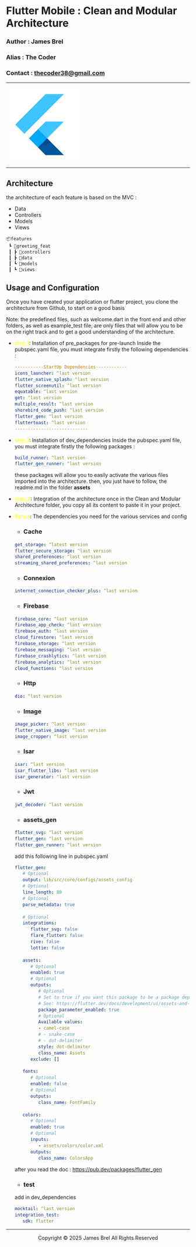 # Flutter Mobile : Clean and Modular Architecture

### Author : James Brel

### Alias : The Coder

### Contact : thecoder38@gmail.com
---

<img src="img/flutter.png" alt="logo" width="200" height="200">

---
## Architecture 
   the architecture of each feature is based on the MVC :
   - Data
   - Controllers
   - Models
   - Views

```
📦features
 ┗ 📂greeting_feat
 ┃ ┣ 📂controllers
 ┃ ┣ 📂data
 ┃ ┗ 📂models
 ┃ ┗ 📂views
```

## Usage and Configuration

Once you have created your application or flutter project, you clone the architecture from Github, to start on a good basis

Note: 
the predefined files, such as welcome.dart in the front end and other folders, as well as example_test file, are only files that will allow you to be on the right track and to get a good understanding of the architecture.

 - <span style="color:yellow">step_1</span>: Installation of pre_packages for pre-launch
    Inside the pubspec.yaml file, you must integrate firstly the following dependencies : 

   ```yaml
   -----------StartUp Dependencies------------
   icons_launcher: ^last version
   flutter_native_splash: ^last version
   flutter_screenutil: ^last version
   equatable: ^last version
   get: ^last version
   multiple_result: ^last version
   shorebird_code_push: ^last version
   flutter_gen: ^last version
   fluttertoast: ^last version
   ----------------------------
   ```
 - <span style="color:yellow">step_1</span>: Installation of dev_dependencies
    Inside the pubspec.yaml file, you must integrate firstly the following packages :

   ```yaml
   build_runner: ^last version
   flutter_gen_runner: ^last version
   ```
    these packages will allow you to easily activate the various files imported into the architecture.
    then, you just have to follow, the readme.md in the folder **assets**

- <span style="color:yellow">step_2</span>: Integration of the architecture
   once in the Clean and Modular Architecture folder, you copy all its content to paste it in your project.

- <span style="color:yellow">Bonus</span>: The dependencies you need for the various services and config

   - ### Cache
   ```yaml
   get_storage: ^latest version
   flutter_secure_storage: ^last version
   shared_preferences: ^last version
   streaming_shared_preferences: ^last version
   ```
   - ### Connexion
   ```yaml
   internet_connection_checker_plus: ^last version
   ```
   - ### Firebase
   ```yaml
   firebase_core: ^last version
   firebase_app_check: ^last version
   firebase_auth: ^last version
   cloud_firestore: ^last version
   firebase_storage: ^last version
   firebase_messaging: ^last version
   firebase_crashlytics: ^last version
   firebase_analytics: ^last version
   cloud_functions: ^last version
   ```
   - ### Http
   ```yaml
   dio: ^last version
   ```
   - ### Image
   ```yaml
   image_picker: ^last version
   flutter_native_image: ^last version
   image_cropper: ^last version
   ```
   - ### Isar
   ```yaml
   isar: ^last version 
   isar_flutter_libs: ^last version
   isar_generator: ^last version
   ```
   - ### Jwt
   ```yaml
   jwt_decoder: ^last version
   ```
   - ### assets_gen
   ```yaml
   flutter_svg: ^last version
   flutter_gen: ^last version
   flutter_gen_runner: ^last version
   ```
   add this following line in 
   pubspec.yaml
   ```yaml
   flutter_gen:
      # Optional
      output: lib/src/core/configs/assets_config
      # Optional
      line_length: 80
      # Optional
      parse_metadata: true

      # Optional
      integrations:
         flutter_svg: false
         flare_flutter: false
         rive: false
         lottie: false

      assets:
         # Optional
         enabled: true
         # Optional
         outputs:
            # Optional
            # Set to true if you want this package to be a package dependency
            # See: https://flutter.dev/docs/development/ui/assets-and-images#from-packages
            package_parameter_enabled: true
            # Optional
            Available values:
            - camel-case
            # - snake-case
            # - dot-delimiter
            style: dot-delimiter
            class_name: Assets
         exclude: []

      fonts:
         # Optional
         enabled: false
         # Optional
         outputs:
            class_name: FontFamily

      colors:
         # Optional
         enabled: true
         # Optional
         inputs:
            - assets/colors/color.xml
         outputs:
            class_name: ColorsApp
   ```
   after you read the doc : https://pub.dev/packages/flutter_gen

   - ### test
   add in dev_dependencies
   ```yaml
   mocktail: ^last version
   integration_test:
      sdk: flutter
   ```

---
<p style="text-align: center"> Copyright &copy; 2025 James Brel All Rights Reserved</p>      